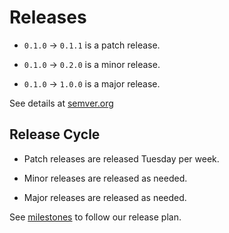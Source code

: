 # Releases


- `0.1.0` -> `0.1.1` is a patch release.

- `0.1.0` -> `0.2.0` is a minor release.

- `0.1.0` -> `1.0.0` is a major release.

See details at [semver.org](https://semver.org/)

## Release Cycle

- Patch releases are released Tuesday per week. 

- Minor releases are released as needed. 

- Major releases are released as needed. 

See [milestones](https://github.com/web-infra-dev/rspack/milestones?direction=asc&sort=title&state=open) to follow our release plan.